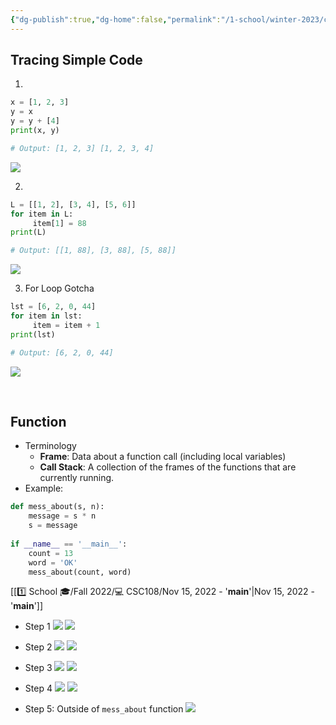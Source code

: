 ```yaml
---
{"dg-publish":true,"dg-home":false,"permalink":"/1-school/winter-2023/csc-148/lecture-notes/week-1-python-recap/","dgPassFrontmatter":true}
---
```



## Tracing Simple Code
1. 
```python
x = [1, 2, 3]
y = x
y = y + [4]
print(x, y)

# Output: [1, 2, 3] [1, 2, 3, 4]
```

![](https://i.imgur.com/BPA4Swb.png)


2. 
```python
L = [[1, 2], [3, 4], [5, 6]]
for item in L:
	 item[1] = 88
print(L)

# Output: [[1, 88], [3, 88], [5, 88]]
```

![](https://i.imgur.com/Td0tVxA.png)


3. For Loop Gotcha
```python
lst = [6, 2, 0, 44]
for item in lst:
	 item = item + 1
print(lst)

# Output: [6, 2, 0, 44]
```

![](https://i.imgur.com/bHFQIhu.png)



&nbsp;


## Function
- Terminology
	- **Frame**: Data about a function call (including local variables)
	- **Call Stack**: A collection of the frames of the functions that are currently running.
- Example: 
```python
def mess_about(s, n):
    message = s * n 
    s = message
	
if __name__ == '__main__':
    count = 13
    word = 'OK' 
    mess_about(count, word)
```
[[1️⃣ School 🎓/Fall 2022/💻 CSC108/Nov 15, 2022 - '__main__'\|Nov 15, 2022 - '__main__']]

- Step 1
![](https://i.imgur.com/WzVkH8g.png)
![](https://i.imgur.com/5UVZa4J.png)

- Step 2
![](https://i.imgur.com/ExXg2r7.png)
![](https://i.imgur.com/LUUd5dw.png)


- Step 3
![](https://i.imgur.com/A2kzHbN.png)
![](https://i.imgur.com/dARonFp.png)

- Step 4
![](https://i.imgur.com/9gxkWpS.png)
![](https://i.imgur.com/9bUeG1D.png)



- Step 5: Outside of `mess_about` function
![](https://i.imgur.com/jRQTL4M.png)

